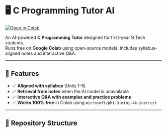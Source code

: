 # 🖥️ C Programming Tutor AI

[![Open In Colab](https://colab.research.google.com/assets/colab-badge.svg)](https://colab.research.google.com/github/tpolitam-arch/c-programming-tutor-ai/blob/master/Run_C_Tutor_From_GitHub_with_notes.ipynb)

An AI-powered **C Programming Tutor** designed for first-year B.Tech students.  
Runs free on **Google Colab** using open-source models. Includes syllabus-aligned notes and interactive Q&A.

---

## 📘 Features
- ✅ **Aligned with syllabus** (Units 1–5)  
- ✅ **Retrieval from notes** when the AI model is unavailable  
- ✅ **Interactive Q&A with examples and practice problems**  
- ✅ **Works 100% free** in Colab using `microsoft/phi-3-mini-4k-instruct`

---

## 📂 Repository Structure

